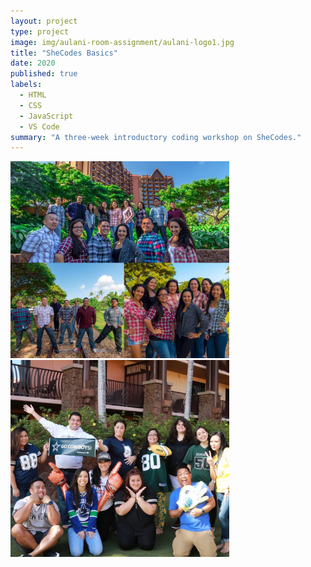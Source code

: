 ```yaml
---
layout: project
type: project
image: img/aulani-room-assignment/aulani-logo1.jpg
title: "SheCodes Basics"
date: 2020
published: true
labels:
  - HTML
  - CSS
  - JavaScript
  - VS Code
summary: "A three-week introductory coding workshop on SheCodes."
---
```


<div class="text-center p-4">
  <img width="350px" src="../img/aulani-room-assignment/aulani-annual-group-pic-2016.jpg" class="img-thumbnail" >
  <img width="350px" src="../img/aulani-room-assignment/aulani-annual-group-pic-2017.jpg" class="img-thumbnail" >
</div>

